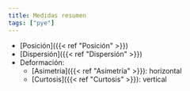 ```yaml
---
title: Medidas resumen
tags: ["pye"]
---
```


- [Posición]({{< ref "Posición" >}})
- [Dispersión]({{< ref "Dispersión" >}})
- Deformación:
	- [Asimetría]({{< ref "Asimetría" >}}): horizontal
	- [Curtosis]({{< ref "Curtosis" >}}): vertical